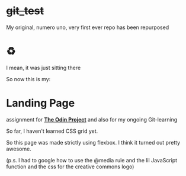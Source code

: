 # ~~git_test~~ 
My original, numero uno, very first ever repo has been repurposed 
# :recycle:
I mean, it was just sitting there

So now this is my:
# Landing Page 
assignment for [**The Odin Project**](https://theodinproject.com) and also for my ongoing Git-learning

So far, I haven't learned CSS grid yet.

So this page was made strictly using flexbox. I think it turned out pretty awesome.

(p.s. I had to google how to use the @media rule and the lil JavaScript function and the css for the creative commons logo)
